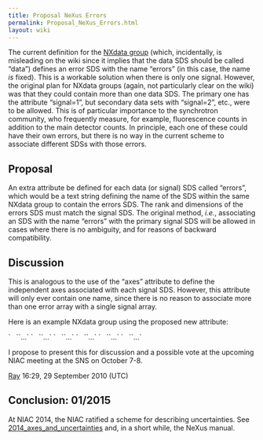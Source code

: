 ```yaml
---
title: Proposal NeXus Errors
permalink: Proposal_NeXus_Errors.html
layout: wiki
---
```


The current definition for the [NXdata
group](http://www.nexusformat.org/NXdata) (which, incidentally, is
misleading on the wiki since it implies that the data SDS should be
called “data”) defines an error SDS with the name “errors” (in this
case, the name <em>is</em> fixed). This is a workable solution when
there is only one signal. However, the original plan for NXdata groups
(again, not particularly clear on the wiki) was that they could contain
more than one data SDS. The primary one has the attribute “signal=1”,
but secondary data sets with “signal=2”, etc., were to be allowed. This
is of particular importance to the synchrotron community, who frequently
measure, for example, fluorescence counts in addition to the main
detector counts. In principle, each one of these could have their own
errors, but there is no way in the current scheme to associate different
SDSs with those errors.

Proposal
--------

An extra attribute be defined for each data (or signal) SDS called
“errors”, which would be a text string defining the name of the SDS
within the same NXdata group to contain the errors SDS. The rank and
dimensions of the errors SDS must match the signal SDS. The original
method, <em>i.e.</em>, associating an SDS with the name “errors” with
the primary signal SDS will be allowed in cases where there is no
ambiguity, and for reasons of backward compatibility.

Discussion
----------

This is analogous to the use of the “axes” attribute to define the
independent axes associated with each signal SDS. However, this
attribute will only ever contain one name, since there is no reason to
associate more than one error array with a single signal array.

Here is an example NXdata group using the proposed new attribute:

<NXdata name="data">  
`   `<primary_data signal="1" axes="x1:y1" errors="e1">`...`</primary_data>  
`   `<x>`...`</x>  
`   `<y>`...`</y>  
`   `<e1>`...`</e1>  
`   `<secondary_data signal="2" axes="x:y" errors="e2">`...`</secondary_data>  
`   `<e2>`...`</e2>  
</NXdata>

I propose to present this for discussion and a possible vote at the
upcoming NIAC meeting at the SNS on October 7-8.

  
[Ray](User%3ARay_Osborn.html "wikilink") 16:29, 29 September 2010 (UTC)

Conclusion: 01/2015
-------------------

At NIAC 2014, the NIAC ratified a scheme for describing uncertainties.
See
[2014\_axes\_and\_uncertainties](2014_axes_and_uncertainties.html "wikilink")
and, in a short while, the NeXus manual.

